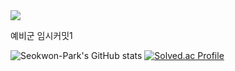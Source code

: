 <img src="https://capsule-render.vercel.app/api?type=slice&color=gradient&customColorList=0,2,2,5,30&height=200&text=Github&fontAlign=70&rotate=13&fontAlignY=25&desc=Computer%20Graphics%20and%20Game%20Engine&descAlign=77.&descAlignY=44">

예비군 임시커밋1

![Seokwon-Park's GitHub stats](https://github-readme-stats.vercel.app/api?username=Seokwon-Park&show_icons=true&theme=dark)
[![Solved.ac Profile](http://mazassumnida.wtf/api/v2/generate_badge?boj=rty3394)](https://solved.ac/rty3394/)
